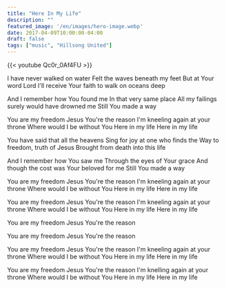 ```yaml
---
title: "Here In My Life"
description: ""
featured_image: '/en/images/hero-image.webp'
date: 2017-04-09T10:00:00-04:00
draft: false
tags: ["music", "Hillsong United"]
---
```


{{< youtube Qc0r_0Af4FU >}}

I have never walked on water
Felt the waves beneath my feet
But at Your word Lord
I'll receive Your faith to walk on oceans deep

And I remember how You found me
In that very same place
All my failings surely would have drowned me
Still You made a way

You are my freedom
Jesus You're the reason
I'm kneeling again at your throne
Where would I be without You
Here in my life
Here in my life

You have said that all the heavens
Sing for joy at one who finds the
Way to freedom, truth of Jesus
Brought from death into this life

And I remember how You saw me
Through the eyes of Your grace
And though the cost was Your beloved for me
Still You made a way

You are my freedom
Jesus You're the reason
I'm kneeling again at your throne
Where would I be without You
Here in my life
Here in my life

You are my freedom
Jesus You're the reason
I'm kneeling again at your throne
Where would I be without You
Here in my life
Here in my life

You are my freedom
Jesus You're the reason

You are my freedom
Jesus You're the reason

You are my freedom
Jesus You're the reason
I'm kneeling again at your throne
Where would I be without You
Here in my life
Here in my life

You are my freedom
Jesus You're the reason
I'm knelling again at your throne
Where would I be without You
Here in my life
Here in my life
